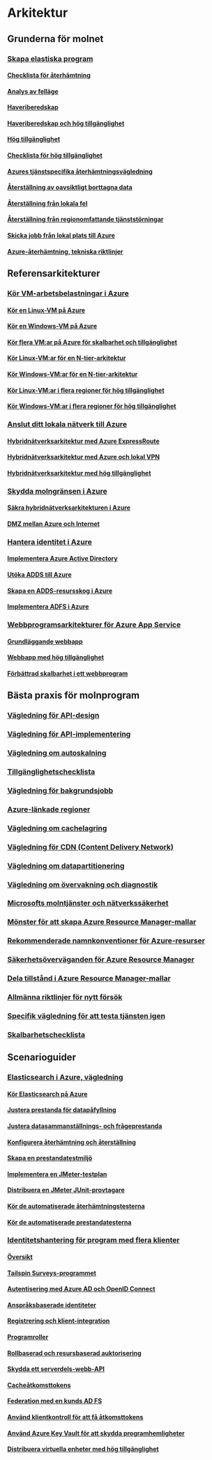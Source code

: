 # Arkitektur

## Grunderna för molnet

### [Skapa elastiska program](guidance-resiliency-overview.md)
#### [Checklista för återhämtning](guidance-resiliency-checklist.md)
#### [Analys av felläge](guidance-resiliency-failure-mode-analysis.md)
#### [Haveriberedskap](..\resiliency\resiliency-disaster-recovery-azure-applications.md)
#### [Haveriberedskap och hög tillgänglighet](..\resiliency\resiliency-disaster-recovery-high-availability-azure-applications.md)
#### [Hög tillgänglighet](..\resiliency\resiliency-high-availability-azure-applications.md)
#### [Checklista för hög tillgänglighet](..\resiliency\resiliency-high-availability-checklist.md)
#### [Azures tjänstspecifika återhämtningsvägledning](..\resiliency\resiliency-service-guidance-index.md)
#### [Återställning av oavsiktligt borttagna data](..\resiliency\resiliency-technical-guidance-recovery-data-corruption.md)
#### [Återställning från lokala fel](..\resiliency\resiliency-technical-guidance-recovery-local-failures.md)
#### [Återställning från regionomfattande tjänststörningar](..\resiliency\resiliency-technical-guidance-recovery-loss-azure-region.md)
#### [Skicka jobb från lokal plats till Azure](..\resiliency\resiliency-technical-guidance-recovery-on-premises-azure.md)
#### [Azure-återhämtning, tekniska riktlinjer](..\resiliency\resiliency-technical-guidance.md)


## Referensarkitekturer

### [Kör VM-arbetsbelastningar i Azure](guidance-ra-compute.md)
#### [Kör en Linux-VM på Azure](guidance-compute-single-vm-linux.md)
#### [Kör en Windows-VM på Azure](guidance-compute-single-vm.md)
#### [Kör flera VM:ar på Azure för skalbarhet och tillgänglighet](guidance-compute-multi-vm.md)
#### [Kör Linux-VM:ar för en N-tier-arkitektur](guidance-compute-n-tier-vm-linux.md)
#### [Kör Windows-VM:ar för en N-tier-arkitektur](guidance-compute-n-tier-vm.md)
#### [Kör Linux-VM:ar i flera regioner för hög tillgänglighet](guidance-compute-multiple-datacenters-linux.md)
#### [Kör Windows-VM:ar i flera regioner för hög tillgänglighet](guidance-compute-multiple-datacenters.md)

### [Anslut ditt lokala nätverk till Azure](guidance-ra-hybrid-networking.md)
#### [Hybridnätverksarkitektur med Azure ExpressRoute](guidance-hybrid-network-expressroute.md)
#### [Hybridnätverksarkitektur med Azure och lokal VPN](guidance-hybrid-network-vpn.md)
#### [Hybridnätverksarkitektur med hög tillgänglighet](guidance-hybrid-network-expressroute-vpn-failover.md)

### [Skydda molngränsen i Azure](guidance-ra-network-security.md)
#### [Säkra hybridnätverksarkitekturen i Azure](guidance-iaas-ra-secure-vnet-hybrid.md)
#### [DMZ mellan Azure och Internet](guidance-iaas-ra-secure-vnet-dmz.md)

### [Hantera identitet i Azure](guidance-ra-identity.md)
#### [Implementera Azure Active Directory](guidance-identity-aad.md)
#### [Utöka ADDS till Azure](guidance-identity-adds-extend-domain.md)
#### [Skapa en ADDS-resursskog i Azure](guidance-identity-adds-resource-forest.md)
#### [Implementera ADFS i Azure](guidance-identity-adfs.md)

### [Webbprogramsarkitekturer för Azure App Service](guidance-ra-app-service.md)
#### [Grundläggande webbapp](guidance-web-apps-basic.md)
#### [Webbapp med hög tillgänglighet](guidance-web-apps-multi-region.md)
#### [Förbättrad skalbarhet i ett webbprogram](guidance-web-apps-scalability.md)


## Bästa praxis för molnprogram

### [Vägledning för API-design](..\best-practices-api-design.md)
### [Vägledning för API-implementering](..\best-practices-api-implementation.md)
### [Vägledning om autoskalning](..\best-practices-auto-scaling.md)
### [Tillgänglighetschecklista](..\best-practices-availability-checklist.md)
### [Vägledning för bakgrundsjobb](..\best-practices-background-jobs.md)
### [Azure-länkade regioner](..\best-practices-availability-paired-regions.md)
### [Vägledning om cachelagring](..\best-practices-caching.md)
### [Vägledning för CDN (Content Delivery Network)](..\best-practices-cdn.md)
### [Vägledning om datapartitionering](..\best-practices-data-partitioning.md)
### [Vägledning om övervakning och diagnostik](..\best-practices-monitoring.md)
### [Microsofts molntjänster och nätverkssäkerhet](..\best-practices-network-security.md)
### [Mönster för att skapa Azure Resource Manager-mallar](..\best-practices-resource-manager-design-templates.md)
### [Rekommenderade namnkonventioner för Azure-resurser](guidance-naming-conventions.md)
### [Säkerhetsöverväganden för Azure Resource Manager](..\best-practices-resource-manager-security.md)
### [Dela tillstånd i Azure Resource Manager-mallar](..\best-practices-resource-manager-state.md)
### [Allmänna riktlinjer för nytt försök](..\best-practices-retry-general.md)
### [Specifik vägledning för att testa tjänsten igen](..\best-practices-retry-service-specific.md)
### [Skalbarhetschecklista](..\best-practices-scalability-checklist.md)


## Scenarioguider

### [Elasticsearch i Azure, vägledning](guidance-elasticsearch.md)
#### [Kör Elasticsearch på Azure](guidance-elasticsearch-running-on-azure.md)
#### [Justera prestanda för datapåfyllning](guidance-elasticsearch-tuning-data-ingestion-performance.md)
#### [Justera datasammanställnings- och frågeprestanda](guidance-elasticsearch-tuning-data-aggregation-and-query-performance.md)
#### [Konfigurera återhämtning och återställning](guidance-elasticsearch-configuring-resilience-and-recovery.md)
#### [Skapa en prestandatestmiljö](guidance-elasticsearch-creating-performance-testing-environment.md)
#### [Implementera en JMeter-testplan](guidance-elasticsearch-implementing-jmeter-test-plan.md)
#### [Distribuera en JMeter JUnit-provtagare](guidance-elasticsearch-deploying-jmeter-junit-sampler.md)
#### [Kör de automatiserade återhämtningstesterna](guidance-elasticsearch-running-automated-resilience-tests.md)
#### [Kör de automatiserade prestandatesterna](guidance-elasticsearch-running-automated-performance-tests.md)

### [Identitetshantering för program med flera klienter](guidance-multitenant-identity.md)
#### [Översikt](guidance-multitenant-identity-intro.md)
#### [Tailspin Surveys-programmet](guidance-multitenant-identity-tailspin.md)
#### [Autentisering med Azure AD och OpenID Connect](guidance-multitenant-identity-authenticate.md)
#### [Anspråksbaserade identiteter](guidance-multitenant-identity-claims.md)
#### [Registrering och klient-integration](guidance-multitenant-identity-signup.md)
#### [Programroller](guidance-multitenant-identity-app-roles.md)
#### [Rollbaserad och resursbaserad auktorisering](guidance-multitenant-identity-authorize.md)
#### [Skydda ett serverdels-webb-API](guidance-multitenant-identity-web-api.md)
#### [Cacheåtkomsttokens](guidance-multitenant-identity-token-cache.md)
#### [Federation med en kunds AD FS](guidance-multitenant-identity-adfs.md)
#### [Använd klientkontroll för att få åtkomsttokens](guidance-multitenant-identity-client-assertion.md)
#### [Använd Azure Key Vault för att skydda programhemligheter](guidance-multitenant-identity-keyvault.md)
#### [Distribuera virtuella enheter med hög tillgänglighet](guidance-nva-ha.md)


<!--HONumber=Nov16_HO4-->


